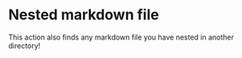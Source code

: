 # Nested markdown file

This action also finds any markdown file you have nested in another directory!
